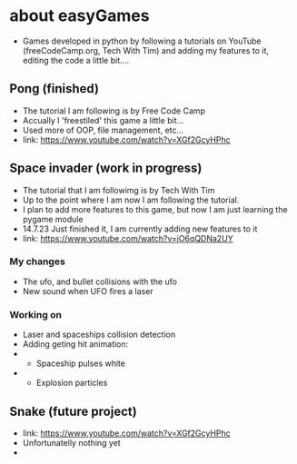 # about easyGames
 - Games developed in python by following a tutorials on YouTube (freeCodeCamp.org, Tech With Tim) and adding my features to it, editing the code a little bit....
## Pong (finished)
- The tutorial I am following is by Free Code Camp
- Accually I 'freestiled' this game a little bit...
- Used more of OOP, file management, etc...
- link: https://www.youtube.com/watch?v=XGf2GcyHPhc
## Space invader (work in progress)
- The tutorial that I am followimg is by Tech With Tim
- Up to the point where I am now I am following the tutorial.
- I plan to add more features to this game, but now I am just learning the pygame module
- 14.7.23 Just finished it, I am currently adding new features to it
- link: https://www.youtube.com/watch?v=jO6qQDNa2UY
### My changes
- The ufo, and bullet collisions with the ufo
- New sound when UFO fires a laser
### Working on
- Laser and spaceships collision detection
- Adding geting hit animation:
- * Spaceship pulses white
- * Explosion particles
## Snake (future project)
- link: https://www.youtube.com/watch?v=XGf2GcyHPhc
- Unfortunatelly nothing yet
- 
